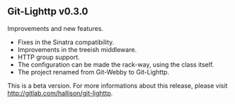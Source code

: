 ## Git-Lighttp v0.3.0

Improvements and new features.

- Fixes in the Sinatra compatibility.
- Improvements in the treeish middleware.
- HTTP group support.
- The configuration can be made the rack-way, using the class itself.
- The project renamed from Git-Webby to Git-Lighttp.

This is a beta version. For more informations about this release,
please visit <http://gitlab.com/hallison/git-lighttp>.

